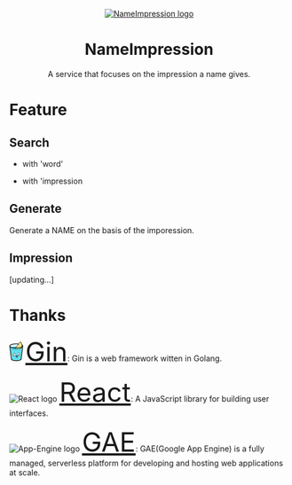 <p align="center">
  <a href="https://gin-generate-random-name.df.r.appspot.com/" rel="noopener" target="_blank"><img width="450" src="https://user-images.githubusercontent.com/31639255/107550423-5d931c80-6c14-11eb-90b8-2fdc5d301a02.png" alt="NameImpression logo"></a>
</p>


<h1 align="center">NameImpression</h1>

<div align="center">

A service that focuses on the impression a name gives.

</div>

<h1>Feature</h1>

<h2>Search</h2>

+ with 'word'

+ with 'impression

<h2>Generate</h2>

Generate a NAME on the basis of the imporession.

<h2>Impression</h2>

[updating...]

<h1>Thanks</h1>

<p><img src="https://raw.githubusercontent.com/gin-gonic/logo/master/color.png" alt="go-gin logo" width="25vw"> <a href="https://github.com/gin-gonic/gin" style="font-size: 5vw">Gin</a>: Gin is a web framework witten in Golang.</p>

<p><img src="https://user-images.githubusercontent.com/31639255/107553126-b7e1ac80-6c17-11eb-8cac-ec9e9d0c2db0.png" alt="React logo" width="35vw"> <a href="https://reactjs.org/" style="font-size: 5vw">React</a>: A JavaScript library for building user interfaces.</p>

<p><img src="https://user-images.githubusercontent.com/31639255/107553709-60900c00-6c18-11eb-884e-1b2d6f53117d.png" alt="App-Engine logo" width="33vw"> <a href="https://cloud.google.com/appengine/docs" style="font-size: 5vw">GAE</a>: GAE(Google App Engine) is a fully managed, serverless platform for developing and hosting web applications at scale.</p>
